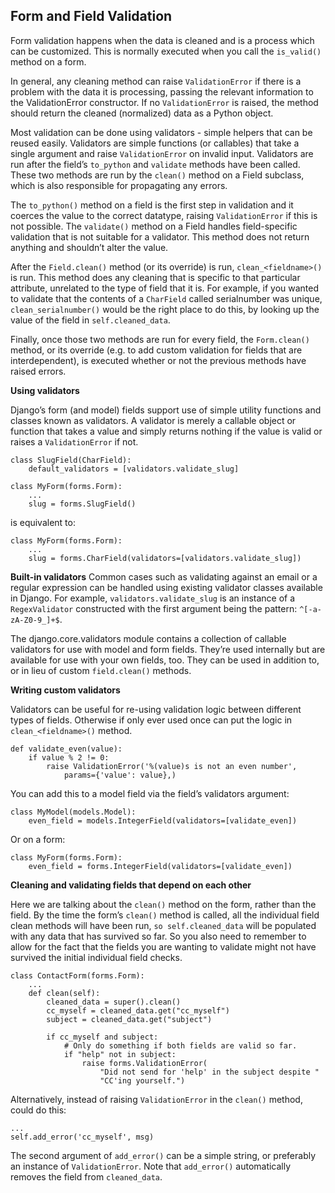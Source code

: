 Form and Field Validation
-------------------------

Form validation happens when the data is cleaned and is a process which can be customized. This is normally executed when you call the `is_valid()` method on a form.

In general, any cleaning method can raise `ValidationError` if there is a problem with the data it is processing, passing the relevant information to the ValidationError constructor.
If no `ValidationError` is raised, the method should return the cleaned (normalized) data as a Python object.

Most validation can be done using validators - simple helpers that can be reused easily. Validators are simple functions (or callables) that take a single argument and raise `ValidationError` on invalid input. Validators are run after the field’s `to_python` and `validate` methods have been called.
These two methods are run by the `clean()` method on a Field subclass, which is also responsible for propagating any errors.

The `to_python()` method on a field is the first step in validation and it coerces the value to the correct datatype, raising `ValidationError` if this is not possible. The `validate()` method on a Field handles field-specific validation that is not suitable for a validator. This method does not return anything and shouldn’t alter the value.

After the `Field.clean()` method (or its override) is run, `clean_<fieldname>()` is run. This method does any cleaning that is specific to that particular attribute, unrelated to the type of field that it is.
For example, if you wanted to validate that the contents of a `CharField` called serialnumber was unique, `clean_serialnumber()` would be the right place to do this, by looking up the value of the field in `self.cleaned_data`.

Finally, once those two methods are run for every field, the `Form.clean()` method, or its override (e.g. to add custom validation for fields that are interdependent), is executed whether or not the previous methods have raised errors.

**Using validators**

Django’s form (and model) fields support use of simple utility functions and classes known as validators. A validator is merely a callable object or function that takes a value and simply returns nothing if the value is valid or raises a `ValidationError` if not.

    class SlugField(CharField):
        default_validators = [validators.validate_slug]

    class MyForm(forms.Form):
        ...
        slug = forms.SlugField()

is equivalent to:

    class MyForm(forms.Form):
        ...
        slug = forms.CharField(validators=[validators.validate_slug])

**Built-in validators**
Common cases such as validating against an email or a regular expression can be handled using existing validator classes available in Django. For example, `validators.validate_slug` is an instance of a `RegexValidator` constructed with the first argument being the pattern: `^[-a-zA-Z0-9_]+$`.

The django.core.validators module contains a collection of callable validators for use with model and form fields. They’re used internally but are available for use with your own fields, too. They can be used in addition to, or in lieu of custom `field.clean()` methods.

**Writing custom validators**

Validators can be useful for re-using validation logic between different types of fields. Otherwise if only ever used once can put the logic in `clean_<fieldname>()` method.

    def validate_even(value):
        if value % 2 != 0:
            raise ValidationError('%(value)s is not an even number',
                params={'value': value},)

You can add this to a model field via the field’s validators argument:

    class MyModel(models.Model):
        even_field = models.IntegerField(validators=[validate_even])

Or on a form:

    class MyForm(forms.Form):
        even_field = forms.IntegerField(validators=[validate_even])

**Cleaning and validating fields that depend on each other**

Here we are talking about the `clean()` method on the form, rather than the field. By the time the form’s `clean()` method is called, all the individual field clean methods will have been run, `so self.cleaned_data` will be populated with any data that has survived so far. So you also need to remember to allow for the fact that the fields you are wanting to validate might not have survived the initial individual field checks.

    class ContactForm(forms.Form):
        ...
        def clean(self):
            cleaned_data = super().clean()
            cc_myself = cleaned_data.get("cc_myself")
            subject = cleaned_data.get("subject")

            if cc_myself and subject:
                # Only do something if both fields are valid so far.
                if "help" not in subject:
                    raise forms.ValidationError(
                        "Did not send for 'help' in the subject despite "
                        "CC'ing yourself.")

Alternatively, instead of raising `ValidationError` in the `clean()` method, could do this:

    ...
    self.add_error('cc_myself', msg)

The second argument of `add_error()` can be a simple string, or preferably an instance of `ValidationError`.
Note that `add_error()` automatically removes the field from `cleaned_data`.


